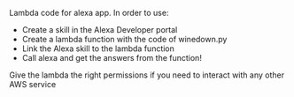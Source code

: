 Lambda code for alexa app. In order to use:
- Create a skill in the Alexa Developer portal
- Create a lambda function with the code of winedown.py
- Link the Alexa skill to the lambda function
- Call alexa and get the answers from the function!

Give the lambda the right permissions if you need to interact with any other AWS service
